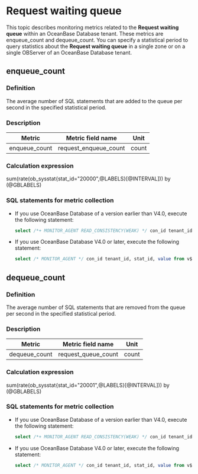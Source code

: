 # Request waiting queue

This topic describes monitoring metrics related to the **Request waiting queue** within an OceanBase Database tenant. These metrics are
enqueue_count and dequeue_count. You can specify a statistical period to query statistics about the **Request waiting queue** in a single zone or on a single OBServer of an OceanBase Database tenant.

## enqueue_count

### Definition

The average number of SQL statements that are added to the queue per second in the specified statistical period.

### Description

|  **Metric**   | **Metric field name** | **Unit** |
|---------------|-----------------------|----------|
| enqueue_count | request_enqueue_count | count    |

### Calculation expression

sum(rate(ob_sysstat{stat_id="20000",@LABELS}[@INTERVAL])) by (@GBLABELS)

### SQL statements for metric collection

* If you use OceanBase Database of a version earlier than V4.0, execute the following statement:

  ```sql
  select /*+ MONITOR_AGENT READ_CONSISTENCY(WEAK) */ con_id tenant_id, stat_id, value from v$sysstat where stat_id IN (20000) and (con_id > 1000 or con_id = 1) and class < 1000
  ```

* If you use OceanBase Database V4.0 or later, execute the following statement:

  ```sql
  select /* MONITOR_AGENT */ con_id tenant_id, stat_id, value from v$sysstat, DBA_OB_TENANTS where stat_id IN (20000) and (con_id > 1000 or con_id = 1) and class < 1000
  ```

## dequeue_count

### Definition

The average number of SQL statements that are removed from the queue per second in the specified statistical period.

### Description

|  **Metric**   | **Metric field name** | **Unit** |
|---------------|-----------------------|----------|
| dequeue_count | request_queue_count   | count    |

### Calculation expression

sum(rate(ob_sysstat{stat_id="20001",@LABELS}[@INTERVAL])) by (@GBLABELS)

### SQL statements for metric collection

* If you use OceanBase Database of a version earlier than V4.0, execute the following statement:

  ```sql
  select /*+ MONITOR_AGENT READ_CONSISTENCY(WEAK) */ con_id tenant_id, stat_id, value from v$sysstat where stat_id IN (20001) and (con_id > 1000 or con_id = 1) and class < 1000
  ```

* If you use OceanBase Database V4.0 or later, execute the following statement:

  ```sql
  select /* MONITOR_AGENT */ con_id tenant_id, stat_id, value from v$sysstat, DBA_OB_TENANTS where stat_id IN (20001) and (con_id > 1000 or con_id = 1) and class < 1000
  ```
